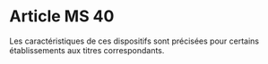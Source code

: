 # Article MS 40

Les caractéristiques de ces dispositifs sont précisées pour certains établissements aux titres correspondants.
